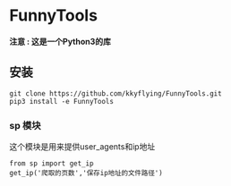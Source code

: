 # FunnyTools

**注意 : 这是一个Python3的库**

## 安装
```
git clone https://github.com/kkyflying/FunnyTools.git
pip3 install -e FunnyTools
```

### sp 模块
这个模块是用来提供user_agents和ip地址

```
from sp import get_ip
get_ip('爬取的页数','保存ip地址的文件路径')

```
